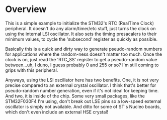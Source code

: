 # Overview

This is a simple example to initialize the STM32's RTC (RealTime Clock) peripheral. It doesn't do any alarm/timer/etc stuff, just turns the clock on using the internal LSI oscillator. It also sets the timing presacalers to their minimum values, to cycle the 'subsecond' register as quickly as possible.

Basically this is a quick and dirty way to generate pseudo-random numbers for applications where the random-ness doesn't matter too much. Once the clock is on, just read the 'RTC\_SS' register to get a pseudo-random value between...uh, I duno, I guess probably 0 and 255 or so? I'm still coming to grips with this peripheral.

Anyways, using the LSI oscillator here has two benefits. One, it is not very precise compared to an external crystal oscillator. I think that's better for pseudo-random number generation, even if it's not ideal for keeping time. And two, it is inside of the chip. Some very small packages, like the STM32F030F4 I'm using, don't break out LSE pins so a low-speed external oscillator is simply not available. And ditto for some of ST's Nucleo boards, which don't even include an external HSE crystal!
